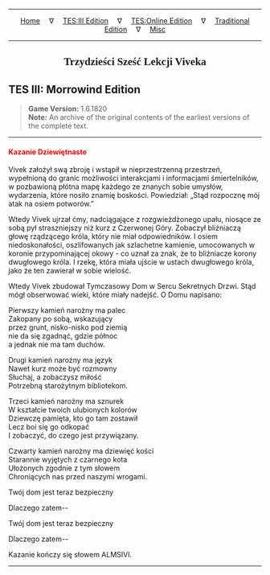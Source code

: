 
---

<!-- Jekyll Page Links -->

<center>
<a href="../../../../index.html">Home</a>
&emsp;&nabla;&emsp;
<a href="../../../index-tes3.html">TES:III Edition</a>
&emsp;&nabla;&emsp;
<a href="../../../index-teso.html">TES:Online Edition</a>
&emsp;&nabla;&emsp;
<a href="../../../index-traditional.html">Traditional Edition</a>
&emsp;&nabla;&emsp;
<a href="../../../index-misc.html">Misc</a>
</center>

<!-- Markdown Body Below: -->

---

<center>
<h2><span style="font-family:Georgia">Trzydzieści Sześć Lekcji Viveka</span></h2>
</center>

## TES III: Morrowind Edition

> __Game Version:__ 1.6.1820\
> __Note:__ An archive of the original contents of the earliest versions of the complete text.

---

#### <span style="color:red">Kazanie Dziewiętnaste</span>

Vivek założył swą zbroję i wstąpił w nieprzestrzenną przestrzeń, wypełnioną do granic możliwości interakcjami i informacjami śmiertelników, w pozbawioną płótna mapę każdego ze znanych sobie umysłów, wydarzenia, które nosiło znamię boskości. Powiedział: „Stąd rozpocznę mój atak na osiem potworów.”

Wtedy Vivek ujrzał ćmy, nadciągające z rozgwieżdżonego upału, niosące ze sobą pył straszniejszy niż kurz z Czerwonej Góry. Zobaczył bliźniaczą głowę rządzącego króla, który nie miał odpowiedników. I osiem niedoskonałości, oszlifowanych jak szlachetne kamienie, umocowanych w koronie przypominającej okowy - co uznał za znak, że to bliźniacze korony dwugłowego króla. I rzekę, która miała ujście w ustach dwugłowego króla, jako że ten zawierał w sobie wielość.

Wtedy Vivek zbudował Tymczasowy Dom w Sercu Sekretnych Drzwi. Stąd mógł obserwować wieki, które miały nadejść. O Domu napisano:

Pierwszy kamień narożny ma palec\
Zakopany po sobą, wskazujący\
przez grunt, nisko-nisko pod ziemią\
nie da się zgadnąć, gdzie północ\
a jednak nie ma tam duchów.

Drugi kamień narożny ma język\
Nawet kurz może być rozmowny\
Słuchaj, a zobaczysz miłość\
Potrzebną starożytnym bibliotekom.

Trzeci kamień narożny ma sznurek\
W kształcie twoich ulubionych kolorów\
Dziewczę pamięta, kto go tam zostawił\
Lecz boi się go odkopać\
I zobaczyć, do czego jest przywiązany.

Czwarty kamień narożny ma dziewięć kości\
Starannie wyjętych z czarnego kota\
Ułożonych zgodnie z tym słowem\
Chroniących nas przed naszymi wrogami.

Twój dom jest teraz bezpieczny

Dlaczego zatem\-\-

Twój dom jest teraz bezpieczny

Dlaczego zatem\-\-

Kazanie kończy się słowem ALMSIVI.

---
